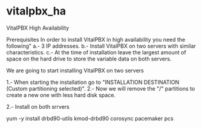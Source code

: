 # vitalpbx_ha
VitalPBX High Availability

Prerequisites
In order to install VitalPBX in high availability you need the following"
a.- 3 IP addresses.
b.- Install VitalPBX on two servers with similar characteristics.
c.- At the time of installation leave the largest amount of space on the hard drive to store the variable data on both servers.

We are going to start installing VitalPBX on two servers

1.- When starting the installation go to "INSTALLATION DESTINATION (Custom partitioning selected)".
2.- Now we will remove the "/" partitions to create a new one with less hard disk space.

2.- Install on both srrvers

yum -y install drbd90-utils kmod-drbd90 corosync pacemaker pcs
